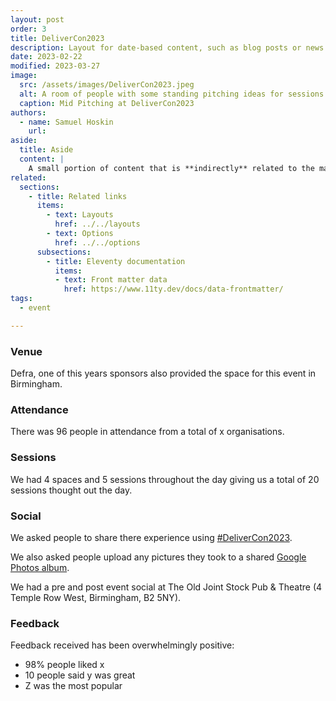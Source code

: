 ```yaml
---
layout: post
order: 3
title: DeliverCon2023
description: Layout for date-based content, such as blog posts or news items.
date: 2023-02-22
modified: 2023-03-27
image:
  src: /assets/images/DeliverCon2023.jpeg
  alt: A room of people with some standing pitching ideas for sessions.
  caption: Mid Pitching at DeliverCon2023
authors:
  - name: Samuel Hoskin
    url: 
aside:
  title: Aside
  content: | 
    A small portion of content that is **indirectly** related to the main content.
related:
  sections:
    - title: Related links
      items:
        - text: Layouts
          href: ../../layouts
        - text: Options
          href: ../../options
      subsections:
        - title: Eleventy documentation
          items:
          - text: Front matter data
            href: https://www.11ty.dev/docs/data-frontmatter/
tags:
  - event

---
```


### Venue

Defra, one of this years sponsors also provided the space for this event in Birmingham.

### Attendance

There was 96 people in attendance from a total of x organisations.

### Sessions

We had 4 spaces and 5 sessions throughout the day giving us a total of 20 sessions thought out the day.

### Social

We asked people to share there experience using [#DeliverCon2023](https://twitter.com/hashtag/delivercon2023).



We also asked people upload any pictures they took to a shared [Google Photos album]().

We had a pre and post event social at The Old Joint Stock Pub & Theatre (4 Temple Row West, Birmingham, B2 5NY). 


### Feedback

Feedback received has been overwhelmingly positive: 

- 98% people liked x
- 10 people said y was great
- Z was the most popular 